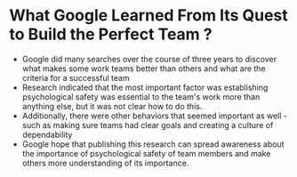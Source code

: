 # What Google Learned From Its Quest to Build the Perfect Team ?

* Google did many searches over the course of three years to    discover what makes some work teams better than others and what are the criteria for a successful team
* Research indicated that the most important factor was establishing psychological safety was essential to the team's work more than anything else, but it was not clear how to do this.
*  Additionally, there were other behaviors that seemed important as well - such as making sure teams had clear goals and creating a culture of dependability
* Google hope that publishing this research can spread awareness about the importance of psychological safety of team members and make others more understanding of its importance.